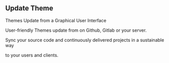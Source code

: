 ## Update Theme

Themes Update from a Graphical User Interface

User-friendly Themes update from on Github, Gitlab or your server.

Sync your source code and continuously delivered projects in a sustainable way

to your users and clients.